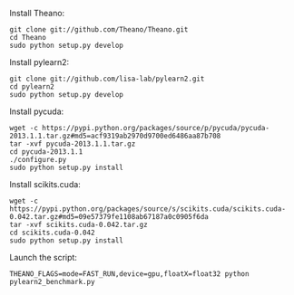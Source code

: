 Install Theano:
```
git clone git://github.com/Theano/Theano.git
cd Theano
sudo python setup.py develop
```

Install pylearn2:
```
git clone git://github.com/lisa-lab/pylearn2.git
cd pylearn2
sudo python setup.py develop
```

Install pycuda:
```
wget -c https://pypi.python.org/packages/source/p/pycuda/pycuda-2013.1.1.tar.gz#md5=acf9319ab2970d9700ed6486aa87b708
tar -xvf pycuda-2013.1.1.tar.gz
cd pycuda-2013.1.1
./configure.py
sudo python setup.py install
```

Install scikits.cuda:
```
wget -c https://pypi.python.org/packages/source/s/scikits.cuda/scikits.cuda-0.042.tar.gz#md5=09e57379fe1108ab67187a0c0905f6da
tar -xvf scikits.cuda-0.042.tar.gz 
cd scikits.cuda-0.042
sudo python setup.py install
```

Launch the script:
```
THEANO_FLAGS=mode=FAST_RUN,device=gpu,floatX=float32 python pylearn2_benchmark.py 
```
